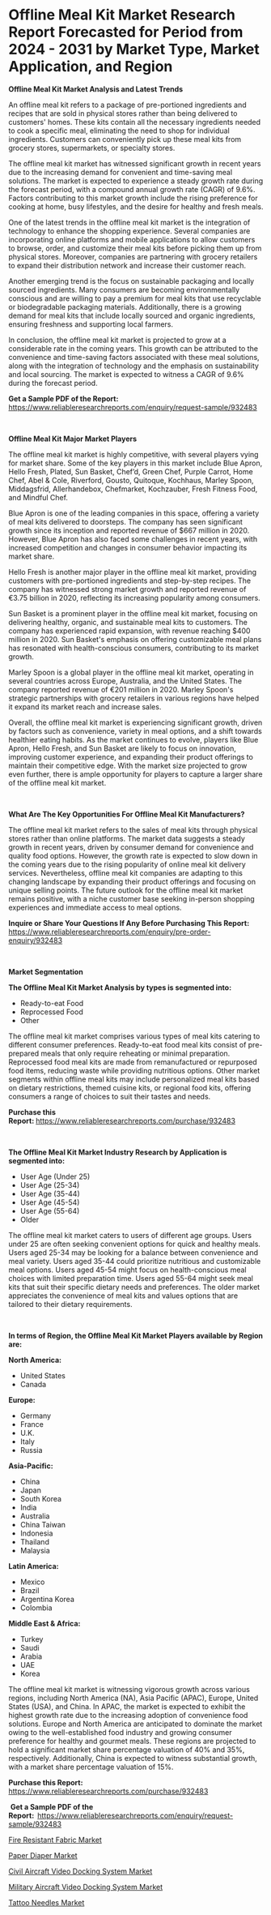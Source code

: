 <p><h1>Offline Meal Kit Market Research Report Forecasted for Period from 2024 -  2031 by Market Type, Market Application, and Region</h1></p><p><strong>Offline Meal Kit Market Analysis and Latest Trends</strong></p>
<p><p>An offline meal kit refers to a package of pre-portioned ingredients and recipes that are sold in physical stores rather than being delivered to customers' homes. These kits contain all the necessary ingredients needed to cook a specific meal, eliminating the need to shop for individual ingredients. Customers can conveniently pick up these meal kits from grocery stores, supermarkets, or specialty stores.</p><p>The offline meal kit market has witnessed significant growth in recent years due to the increasing demand for convenient and time-saving meal solutions. The market is expected to experience a steady growth rate during the forecast period, with a compound annual growth rate (CAGR) of 9.6%. Factors contributing to this market growth include the rising preference for cooking at home, busy lifestyles, and the desire for healthy and fresh meals.</p><p>One of the latest trends in the offline meal kit market is the integration of technology to enhance the shopping experience. Several companies are incorporating online platforms and mobile applications to allow customers to browse, order, and customize their meal kits before picking them up from physical stores. Moreover, companies are partnering with grocery retailers to expand their distribution network and increase their customer reach.</p><p>Another emerging trend is the focus on sustainable packaging and locally sourced ingredients. Many consumers are becoming environmentally conscious and are willing to pay a premium for meal kits that use recyclable or biodegradable packaging materials. Additionally, there is a growing demand for meal kits that include locally sourced and organic ingredients, ensuring freshness and supporting local farmers.</p><p>In conclusion, the offline meal kit market is projected to grow at a considerable rate in the coming years. This growth can be attributed to the convenience and time-saving factors associated with these meal solutions, along with the integration of technology and the emphasis on sustainability and local sourcing. The market is expected to witness a CAGR of 9.6% during the forecast period.</p></p>
<p><strong>Get a Sample PDF of the Report:&nbsp;</strong> <a href="https://www.reliableresearchreports.com/enquiry/request-sample/932483">https://www.reliableresearchreports.com/enquiry/request-sample/932483</a></p>
<p>&nbsp;</p>
<p><strong>Offline Meal Kit Major Market Players</strong></p>
<p><p>The offline meal kit market is highly competitive, with several players vying for market share. Some of the key players in this market include Blue Apron, Hello Fresh, Plated, Sun Basket, Chef’d, Green Chef, Purple Carrot, Home Chef, Abel & Cole, Riverford, Gousto, Quitoque, Kochhaus, Marley Spoon, Middagsfrid, Allerhandebox, Chefmarket, Kochzauber, Fresh Fitness Food, and Mindful Chef.</p><p>Blue Apron is one of the leading companies in this space, offering a variety of meal kits delivered to doorsteps. The company has seen significant growth since its inception and reported revenue of $667 million in 2020. However, Blue Apron has also faced some challenges in recent years, with increased competition and changes in consumer behavior impacting its market share.</p><p>Hello Fresh is another major player in the offline meal kit market, providing customers with pre-portioned ingredients and step-by-step recipes. The company has witnessed strong market growth and reported revenue of €3.75 billion in 2020, reflecting its increasing popularity among consumers.</p><p>Sun Basket is a prominent player in the offline meal kit market, focusing on delivering healthy, organic, and sustainable meal kits to customers. The company has experienced rapid expansion, with revenue reaching $400 million in 2020. Sun Basket's emphasis on offering customizable meal plans has resonated with health-conscious consumers, contributing to its market growth.</p><p>Marley Spoon is a global player in the offline meal kit market, operating in several countries across Europe, Australia, and the United States. The company reported revenue of €201 million in 2020. Marley Spoon's strategic partnerships with grocery retailers in various regions have helped it expand its market reach and increase sales.</p><p>Overall, the offline meal kit market is experiencing significant growth, driven by factors such as convenience, variety in meal options, and a shift towards healthier eating habits. As the market continues to evolve, players like Blue Apron, Hello Fresh, and Sun Basket are likely to focus on innovation, improving customer experience, and expanding their product offerings to maintain their competitive edge. With the market size projected to grow even further, there is ample opportunity for players to capture a larger share of the offline meal kit market.</p></p>
<p>&nbsp;</p>
<p><strong>What Are The Key Opportunities For Offline Meal Kit Manufacturers?</strong></p>
<p><p>The offline meal kit market refers to the sales of meal kits through physical stores rather than online platforms. The market data suggests a steady growth in recent years, driven by consumer demand for convenience and quality food options. However, the growth rate is expected to slow down in the coming years due to the rising popularity of online meal kit delivery services. Nevertheless, offline meal kit companies are adapting to this changing landscape by expanding their product offerings and focusing on unique selling points. The future outlook for the offline meal kit market remains positive, with a niche customer base seeking in-person shopping experiences and immediate access to meal options.</p></p>
<p><strong>Inquire or Share Your Questions If Any Before Purchasing This Report:</strong> <a href="https://www.reliableresearchreports.com/enquiry/pre-order-enquiry/932483">https://www.reliableresearchreports.com/enquiry/pre-order-enquiry/932483</a></p>
<p>&nbsp;</p>
<p><strong>Market Segmentation</strong></p>
<p><strong>The Offline Meal Kit Market Analysis by types is segmented into:</strong></p>
<p><ul><li>Ready-to-eat Food</li><li>Reprocessed Food</li><li>Other</li></ul></p>
<p><p>The offline meal kit market comprises various types of meal kits catering to different consumer preferences. Ready-to-eat food meal kits consist of pre-prepared meals that only require reheating or minimal preparation. Reprocessed food meal kits are made from remanufactured or repurposed food items, reducing waste while providing nutritious options. Other market segments within offline meal kits may include personalized meal kits based on dietary restrictions, themed cuisine kits, or regional food kits, offering consumers a range of choices to suit their tastes and needs.</p></p>
<p><strong>Purchase this Report:&nbsp;</strong><a href="https://www.reliableresearchreports.com/purchase/932483">https://www.reliableresearchreports.com/purchase/932483</a></p>
<p>&nbsp;</p>
<p><strong>The Offline Meal Kit Market Industry Research by Application is segmented into:</strong></p>
<p><ul><li>User Age (Under 25)</li><li>User Age (25-34)</li><li>User Age (35-44)</li><li>User Age (45-54)</li><li>User Age (55-64)</li><li>Older</li></ul></p>
<p><p>The offline meal kit market caters to users of different age groups. Users under 25 are often seeking convenient options for quick and healthy meals. Users aged 25-34 may be looking for a balance between convenience and meal variety. Users aged 35-44 could prioritize nutritious and customizable meal options. Users aged 45-54 might focus on health-conscious meal choices with limited preparation time. Users aged 55-64 might seek meal kits that suit their specific dietary needs and preferences. The older market appreciates the convenience of meal kits and values options that are tailored to their dietary requirements.</p></p>
<p>&nbsp;</p>
<p><strong>In terms of Region, the Offline Meal Kit Market Players available by Region are:</strong></p>
<p>
    <p> <strong> North America: </strong>
        <ul>
            <li>United States</li>
            <li>Canada</li>
        </ul>
        </p> 
    <p> <strong> Europe: </strong>
        <ul>
            <li>Germany</li>
            <li>France</li>
            <li>U.K.</li>
            <li>Italy</li>
            <li>Russia</li>
        </ul>
        </p> 
    <p> <strong> Asia-Pacific: </strong>
        <ul>
            <li>China</li>
            <li>Japan</li>
            <li>South Korea</li>
            <li>India</li>
            <li>Australia</li>
            <li>China Taiwan</li>
            <li>Indonesia</li>
            <li>Thailand</li>
            <li>Malaysia</li>
        </ul>
        </p> 
    <p> <strong> Latin America: </strong>
        <ul>
            <li>Mexico</li>
            <li>Brazil</li>
            <li>Argentina Korea</li>
            <li>Colombia</li>
        </ul>
        </p> 
    <p> <strong> Middle East & Africa: </strong>
        <ul>
            <li>Turkey</li>
            <li>Saudi</li>
            <li>Arabia</li>
            <li>UAE</li>
            <li>Korea</li>
        </ul>
    </p>
    </p>
<p><p>The offline meal kit market is witnessing vigorous growth across various regions, including North America (NA), Asia Pacific (APAC), Europe, United States (USA), and China. In APAC, the market is expected to exhibit the highest growth rate due to the increasing adoption of convenience food solutions. Europe and North America are anticipated to dominate the market owing to the well-established food industry and growing consumer preference for healthy and gourmet meals. These regions are projected to hold a significant market share percentage valuation of 40% and 35%, respectively. Additionally, China is expected to witness substantial growth, with a market share percentage valuation of 15%.</p></p>
<p><strong>Purchase this Report: </strong><a href="https://www.reliableresearchreports.com/purchase/932483">https://www.reliableresearchreports.com/purchase/932483</a></p>
<p>&nbsp;<strong>Get a Sample PDF of the Report:&nbsp;&nbsp;</strong><a href="https://www.reliableresearchreports.com/enquiry/request-sample/932483">https://www.reliableresearchreports.com/enquiry/request-sample/932483</a></p>
<p><strong></strong></p>
<p><p><a href="https://medium.com/@ralphstone665/fire-resistant-fabric-market-share-evolution-and-market-growth-trends-2024-2031-ad4a750fa1f0">Fire Resistant Fabric Market</a></p><p><a href="https://medium.com/@ralphstone665/paper-diaper-market-report-reveals-the-latest-trends-and-growth-opportunities-of-this-market-e6b665c79d03">Paper Diaper Market</a></p><p><a href="https://github.com/mbisetmhermsr/Market-Research-Report-List-1/blob/main/civil-aircraft-video-docking-system-market.md">Civil Aircraft Video Docking System Market</a></p><p><a href="https://github.com/mancsybtousav/Market-Research-Report-List-1/blob/main/military-aircraft-video-docking-system-market.md">Military Aircraft Video Docking System Market</a></p><p><a href="https://medium.com/@ralphstone665/tattoo-needles-market-size-and-market-trends-complete-industry-overview-2024-to-2031-b7075c36e764">Tattoo Needles Market</a></p></p>